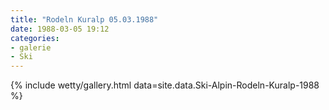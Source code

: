 ```yaml
---
title: "Rodeln Kuralp 05.03.1988"
date: 1988-03-05 19:12
categories: 
- galerie
- Ski
---
```


{% include wetty/gallery.html data=site.data.Ski-Alpin-Rodeln-Kuralp-1988 %}